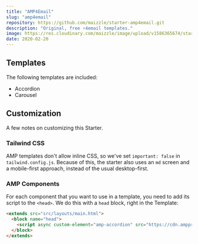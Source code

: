 ```yaml
---
title: "AMP4Email"
slug: "amp4email"
repository: https://github.com/maizzle/starter-amp4email.git
description: "Original, free ⚡4email templates."
image: https://res.cloudinary.com/maizzle/image/upload/v1586365674/starters/amp4email.jpg
date: 2020-02-20
---
```


## Templates

The following templates are included:

- Accordion
- Carousel

## Customization

A few notes on customizing this Starter.

### Tailwind CSS

AMP templates don't allow inline CSS, so we've set `important: false` in `tailwind.config.js`. 
Because of this, the starter also uses an `md` screen and a mobile-first approach, instead of the usual desktop-first.

### AMP Components

For each component that you want to use in a template, you need to add its script to the `<head>`. 
We do this with a `head` block, right in the Template:

```html
<extends src="src/layouts/main.html">
  <block name="head">
    <script async custom-element="amp-accordion" src="https://cdn.ampproject.org/v0/amp-accordion-0.1.js"></script>
  </block>
</extends>
```
